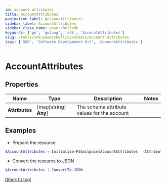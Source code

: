 ```yaml
---
id: account-attributes
title: AccountAttributes
pagination_label: AccountAttributes
sidebar_label: AccountAttributes
sidebar_class_name: powershellsdk
keywords: ['go', 'golang', 'sdk', 'AccountAttributes'] 
slug: /tools/sdk/powershell/v3/models/account-attributes
tags: ['SDK', 'Software Development Kit', 'AccountAttributes']
---
```



# AccountAttributes

## Properties

Name | Type | Description | Notes
------------ | ------------- | ------------- | -------------
**Attributes** |  [map[string] **Any**] | The schema attribute values for the account | 

## Examples

- Prepare the resource
```powershell
$AccountAttributes = Initialize-PSSailpointAccountAttributes  -Attributes {city&#x3D;Austin, displayName&#x3D;John Doe, userName&#x3D;jdoe, sAMAccountName&#x3D;jDoe, mail&#x3D;john.doe@sailpoint.com}
```

- Convert the resource to JSON
```powershell
$AccountAttributes | ConvertTo-JSON
```


[[Back to top]](#) 

